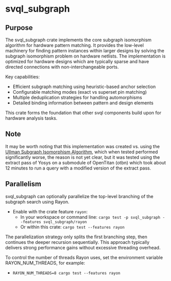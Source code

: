 # svql_subgraph

## Purpose

The svql_subgraph crate implements the core subgraph isomorphism algorithm for hardware pattern matching. It provides the low-level machinery for finding pattern instances within larger designs by solving the subgraph isomorphism problem on hardware netlists. The implementation is optimized for hardware designs which are typically sparse and have directed connections with non-interchangeable ports.

Key capabilities:
- Efficient subgraph matching using heuristic-based anchor selection
- Configurable matching modes (exact vs superset pin matching)
- Multiple deduplication strategies for handling automorphisms
- Detailed binding information between pattern and design elements

This crate forms the foundation that other svql components build upon for hardware analysis tasks.

## Note

It may be worth noting that this implementation was created vs. using the [Ullman Subgraph Isomorphism Algorithm](https://adriann.github.io/Ullman%20subgraph%20isomorphism.html), which when tested performed significantly worse, the reason is not yet clear, but it was tested using the extract pass of Yosys on a submodule of OpenTitan (otbn) which took about 12 minutes to run a query with a modified version of the extract pass.

## Parallelism

svql_subgraph can optionally parallelize the top-level branching of the subgraph search using Rayon.

- Enable with the crate feature `rayon`:
  - In your workspace or command line: `cargo test -p svql_subgraph --features svql_subgraph/rayon`
  - Or within this crate: `cargo test --features rayon`

The parallelization strategy only splits the first branching step, then continues the deeper recursion sequentially. This approach typically delivers strong performance gains without excessive threading overhead.

To control the number of threads Rayon uses, set the environment variable RAYON_NUM_THREADS, for example:
- `RAYON_NUM_THREADS=8 cargo test --features rayon`